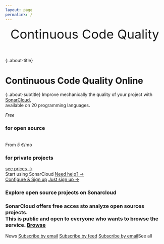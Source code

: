 ```yaml
---
layout: page
permalink: /
---
```

<div style="text-align: center; font-size: 40px; margin-bottom: 50px">
Continuous Code Quality
</div>


{:.about-title}
# Continuous Code Quality Online

{:.about-subtitle}
Improve mechanically the quality of your project with [SonarCloud](https://sonarcloud.io),<br/>
available on 20 programming languages.

<div class="about-price-tiers">
    <div class="about-price-tier">
        <em>Free</em>
        <h3>for open source</h3>
        <span>&nbsp;</span>
    </div>
    <div class="about-price-tier">
        <span>From <em>5 &euro;</em>/mo</span>
        <h3>for private projects</h3>
        <a href="#prices">see prices →</a>
    </div>
</div>

<div class="about-start">
    <div class="about-start-using">
        <span>Start using SonarCloud</span>
        <a href="/contact">Need help? →</a>
    </div>
    <div class="about-start-signup">
        <a class="btn" href="#">Configure &amp; Sign up</a>
        <a href="#">Just sign up →</a>
    </div>
</div>


<div class="about-explore">
   <h3>Explore open source projects on Sonarcloud<h3>
    SonarCloud offers free acces sto analyze open sources projects. <br />
    This is public and open to everyone who wants to browse the service.
    <a class="btn" href="browse.me">Browse</a>
</div>
<div class="about-news">
<span class="about-news-news">News</span>
<a href="subscribe.by.email">Subscribe by email</a>
<a href="subscribe.by.feed">Subscribe by feed</a>
<a href="see.all">Subscribe by email</a>See all</a>
</div>

